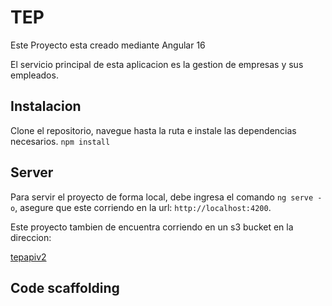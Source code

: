 # TEP

Este Proyecto esta creado mediante Angular 16

El servicio principal de esta aplicacion es la gestion de empresas y sus empleados.

## Instalacion

Clone el repositorio, navegue hasta la ruta e instale las dependencias necesarios. `npm install`

## Server

Para servir el proyecto de forma local, debe ingresa el comando `ng serve -o`, asegure que este corriendo en la url: `http://localhost:4200`.

Este proyecto tambien de encuentra corriendo en un s3 bucket en la direccion:

[tepapiv2](http://tepapiv2.s3-website.us-east-2.amazonaws.com)

## Code scaffolding


